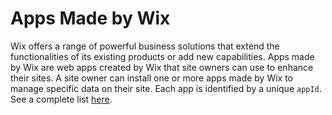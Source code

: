 # Apps Made by Wix
Wix offers a range of powerful business solutions that extend the functionalities of its existing products or add new capabilities. Apps made by Wix are web apps created by Wix that site owners can use to enhance their sites. A site owner can install one or more apps made by Wix to manage specific data on their site. Each app is identified by a unique `appId`. See a complete list [here](https://dev.wix.com/docs/develop-websites/articles/wix-apps/about-apps-made-by-wix).